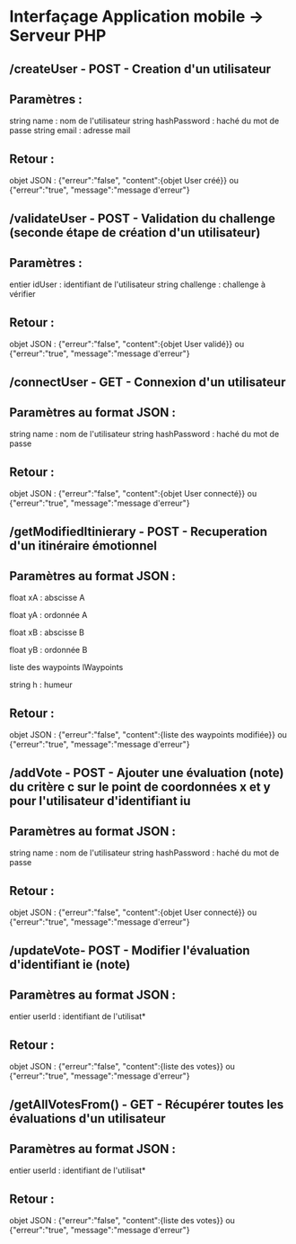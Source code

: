 
# Interfaçage Application mobile -> Serveur PHP
## **/createUser** - POST - Creation d'un utilisateur
## Paramètres :
 string name : nom de l'utilisateur
 string hashPassword : haché du mot de passe
 string email : adresse mail
## Retour : 
 objet JSON : {"erreur":"false", "content":{objet User créé}} ou {"erreur":"true", "message":"message d'erreur"}


## **/validateUser** - POST - Validation du challenge (seconde étape de création d'un utilisateur)
## Paramètres :
 entier idUser : identifiant de l'utilisateur
 string challenge : challenge à vérifier
## Retour : 
 objet JSON : {"erreur":"false", "content":{objet User validé}} ou {"erreur":"true", "message":"message d'erreur"}


## **/connectUser** - GET - Connexion d'un utilisateur
## Paramètres au format JSON :
 string name : nom de l'utilisateur
 string hashPassword : haché du mot de passe
## Retour : 
 objet JSON : {"erreur":"false", "content":{objet User connecté}} ou {"erreur":"true", "message":"message d'erreur"}


## **/getModifiedItinierary** - POST - Recuperation d'un itinéraire émotionnel
## Paramètres au format JSON :
 float xA : abscisse A
 
 float yA : ordonnée A
 
 float xB : abscisse B
 
 float yB : ordonnée B
 
 liste des waypoints lWaypoints
 
 string h : humeur
 
## Retour : 
 objet JSON : {"erreur":"false", "content":{liste des waypoints modifiée}} ou {"erreur":"true", "message":"message d'erreur"}

## **/addVote** - POST - Ajouter une évaluation (note) du critère c sur le point de coordonnées x et y pour l'utilisateur d'identifiant iu
## Paramètres au format JSON :
 string name : nom de l'utilisateur
 string hashPassword : haché du mot de passe
## Retour : 
 objet JSON : {"erreur":"false", "content":{objet User connecté}} ou {"erreur":"true", "message":"message d'erreur"}


## **/updateVote**- POST - Modifier l'évaluation d'identifiant ie (note)
## Paramètres au format JSON :
 entier userId : identifiant de l'utilisat*
## Retour : 
 objet JSON : {"erreur":"false", "content":{liste des votes}} ou {"erreur":"true", "message":"message d'erreur"}
 

## **/getAllVotesFrom()** - GET - Récupérer toutes les évaluations d'un utilisateur
## Paramètres au format JSON :
 entier userId : identifiant de l'utilisat*
## Retour : 
 objet JSON : {"erreur":"false", "content":{liste des votes}} ou {"erreur":"true", "message":"message d'erreur"}
 
